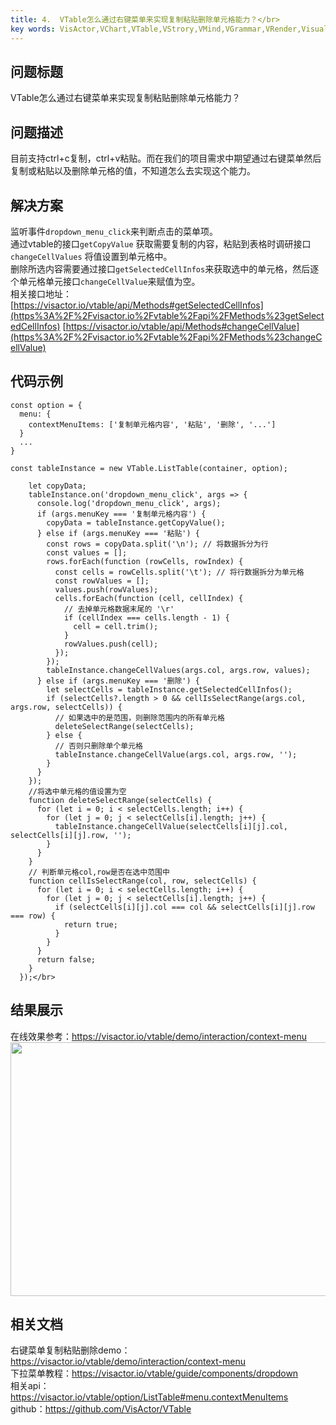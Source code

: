 ```yaml
---
title: 4.  VTable怎么通过右键菜单来实现复制粘贴删除单元格能力？</br>
key words: VisActor,VChart,VTable,VStrory,VMind,VGrammar,VRender,Visualization,Chart,Data,Table,Graph,Gis,LLM
---
```

## 问题标题

VTable怎么通过右键菜单来实现复制粘贴删除单元格能力？</br>
## 问题描述

目前支持ctrl+c复制，ctrl+v粘贴。而在我们的项目需求中期望通过右键菜单然后复制或粘贴以及删除单元格的值，不知道怎么去实现这个能力。</br>
## 解决方案 

监听事件`dropdown_menu_click`来判断点击的菜单项。</br>
通过vtable的接口`getCopyValue` 获取需要复制的内容，粘贴到表格时调研接口`changeCellValues` 将值设置到单元格中。</br>
删除所选内容需要通过接口`getSelectedCellInfos`来获取选中的单元格，然后逐个单元格单元接口`changeCellValue`来赋值为空。</br>
相关接口地址：</br>
[https://visactor.io/vtable/api/Methods#getSelectedCellInfos](https%3A%2F%2Fvisactor.io%2Fvtable%2Fapi%2FMethods%23getSelectedCellInfos)
[https://visactor.io/vtable/api/Methods#changeCellValue](https%3A%2F%2Fvisactor.io%2Fvtable%2Fapi%2FMethods%23changeCellValue)</br>
## 代码示例  

```
const option = {
  menu: {
    contextMenuItems: ['复制单元格内容', '粘贴', '删除', '...']
  }
  ...
}

const tableInstance = new VTable.ListTable(container, option);

    let copyData;
    tableInstance.on('dropdown_menu_click', args => {
      console.log('dropdown_menu_click', args);
      if (args.menuKey === '复制单元格内容') {
        copyData = tableInstance.getCopyValue();
      } else if (args.menuKey === '粘贴') {
        const rows = copyData.split('\n'); // 将数据拆分为行
        const values = [];
        rows.forEach(function (rowCells, rowIndex) {
          const cells = rowCells.split('\t'); // 将行数据拆分为单元格
          const rowValues = [];
          values.push(rowValues);
          cells.forEach(function (cell, cellIndex) {
            // 去掉单元格数据末尾的 '\r'
            if (cellIndex === cells.length - 1) {
              cell = cell.trim();
            }
            rowValues.push(cell);
          });
        });
        tableInstance.changeCellValues(args.col, args.row, values);
      } else if (args.menuKey === '删除') {
        let selectCells = tableInstance.getSelectedCellInfos();
        if (selectCells?.length > 0 && cellIsSelectRange(args.col, args.row, selectCells)) {
          // 如果选中的是范围，则删除范围内的所有单元格
          deleteSelectRange(selectCells);
        } else {
          // 否则只删除单个单元格
          tableInstance.changeCellValue(args.col, args.row, '');
        }
      }
    });
    //将选中单元格的值设置为空
    function deleteSelectRange(selectCells) {
      for (let i = 0; i < selectCells.length; i++) {
        for (let j = 0; j < selectCells[i].length; j++) {
          tableInstance.changeCellValue(selectCells[i][j].col, selectCells[i][j].row, '');
        }
      }
    }
    // 判断单元格col,row是否在选中范围中
    function cellIsSelectRange(col, row, selectCells) {
      for (let i = 0; i < selectCells.length; i++) {
        for (let j = 0; j < selectCells[i].length; j++) {
          if (selectCells[i][j].col === col && selectCells[i][j].row === row) {
            return true;
          }
        }
      }
      return false;
    }
  });</br>
```
## 结果展示 

在线效果参考：https://visactor.io/vtable/demo/interaction/context-menu</br>
<img src='https://cdn.jsdelivr.net/gh/xuanhun/articles/visactor/img/Q40XbCJV8oDUljxFatZcv6ppnEr.gif' alt='' width='680' height='406'>

## 相关文档

右键菜单复制粘贴删除demo：https://visactor.io/vtable/demo/interaction/context-menu</br>
下拉菜单教程：https://visactor.io/vtable/guide/components/dropdown</br>
相关api：https://visactor.io/vtable/option/ListTable#menu.contextMenuItems</br>
github：https://github.com/VisActor/VTable</br>



